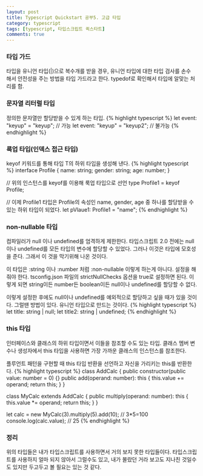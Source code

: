 ```yaml
---
layout: post
title: Typescript Quickstart 공부5. 고급 타입
category: typescript
tags: [typescript, 타입스크립트 퀵스타트]
comments: true
---
```


### 타입 가드
타입을 유니언 타입(|)으로 복수개를 받을 경우, 유니언 타입에 대한 타입 검사를 손수 해서 안전성을 주는 방법을 타입 가드라고 한다. typedof로 확인해서 타입에 알맞는 처리를 함.

### 문자열 리터럴 타입
정의한 문자열만 할당받을 수 있게 하는 타입.
{% highlight typescript %}
let event: "keyup" = "keyup"; // 가능
let event: "keyup" = "keyup2"; // 불가능
{% endhighlight %}

### 룩업 타입(인덱스 접근 타입)
keyof 키워드를 통해 타입 T의 하위 타입을 생성해 낸다.
{% highlight typescript %}
interface Profile {
  name: string;
  gender: string;
  age: number;
}

// 위의 인스턴스를 keyof를 이용해 룩업 타입으로 선언
type Profile1 = keyof Profile;

// 이제 Profile1 타입은 Profile의 속성인 name, gender, age 중 하나를 할당받을 수 있는 하위 타입이 되었다.
let pVlaue1: Profile1 = "name";
{% endhighlight %}

### non-nullable 타입
컴파일러가 null 이나 undefined를 엄격하게 제한한다. 타입스크립트 2.0 전에는 null이나 undefined를 모든 타입의 변수에 할당할 수 있었다. 그러나 이것은 타입에 모호성을 준다. 그래서 이 것을 막기위해 나온 것이다.

이 타입은 :string 이나 :number 처럼 :non-nullable 이렇게 하는게 아니다. 설정을 해줘야 한다. tsconfig.json 파일의 strictNullChecks 옵션을 true로 설정하면 된다. 이렇게 되면 string이든 number든 boolean이든 null이나 undefined를 할당할 수 없다. 

이렇게 설정한 후에도 null이나 undefined를 예외적으로 할당하고 싶을 때가 있을 것이다. 그럴땐 방법이 있다. 유니언 타입으로 만드는 것이다.
{% highlight typescript %}
let title: string | null;
let title2: string | undefined;
{% endhighlight %}

### this 타입
인터페이스와 클래스의 하위 타입이면서 이들을 참조할 수도 있는 타입.
클래스 멤버 변수나 생성자에서 this 타입을 사용하면 가장 가까운 클래스의 인스턴스를 참조한다.

플루언트 패턴을 구현할 때 this 타입 반환을 선언하고 자신을 가리키는 this를 반환한다.
{% highlight typescript %}
class AddCalc {
  public constructor(public value: number = 0) {}
  public add(operand: number): this {
    this.value += operand;
    return this;
  }
}

class MyCalc extends AddCalc {
  public multiply(operand: number): this {
    this.value *= operand;
    return this;
  }
}

let calc = new MyCalc(3).multiply(5).add(10); // 3*5=100
console.log(calc.value); // 25
{% endhighlight %}

### 정리
위의 타입들은 내가 타입스크립트를 사용하면서 거의 보지 못한 타입들이다. 타입스크립트를 사용하지 얼마 되지 않아서 그럴수도 있고, 내가 몰랐던 거라 보고도 지나친 것일수 도 있지만 두고두고 볼 필요는 있는 것 같다.
